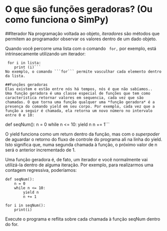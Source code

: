 # O que são funções geradoras? (Ou como funciona o SimPy)

##Iterador
Na programação voltada ao objeto, *iteradores* são métodos que permitem ao programador observar os valores dentro de um dado objeto.

<!---
esta seção está bem confusa, rever

Só joguei uns conceitos. AInda não sei como apresentar isso de modo didático
--->

Quando você percorre uma lista com o comando ```
for,```
 por exemplo, está intrinsecamente utilizando um iterador:
```
 for i in lista:
    print (i)```
No exemplo, o comando ```for``` permite vasculhar cada elemento dentro da lista.

##Funções geradoras
Elas existem e estão entre nós há tempos, nós é que não sabíamos..
Uma função geradora é uma classe especial de funções que tem como característica retornar valores em sequencia, cada vez que são chamadas. O que torna uma função qualquer uma *função geradora* é a presença do comando yield em seu corpo. Por exemplo, cada vez que a função a seguir é chamada, ela retorna um novo número no intervalo entre 0 e 10:
```
def seqNum():
    n = 0
    while n <= 10:
        yield n
        n += 1```


O yield funciona como um return dentro da função, mas com o *superpoder* de aguardar o retorno do fluxo de controle do programa ali na linha do yield. Isto significa que, numa segunda chamada à função, o próximo valor de n será o anterior incrementado de 1.

Uma função geradora é, de fato, um iterador e você normalmente vai utilizá-la dentro de alguma iteração. Por exemplo, para realizarmos uma contagem regressiva, poderíamos:
```
def seqNum():
    n = 0
    while n <= 10:
        yield n
        n += 1
    
for i in seqNum():
    print(i)
```
Execute o programa e reflita sobre cada chamada à função seqNum dentro do for.
    
    

    
